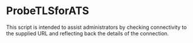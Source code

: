 # ProbeTLSforATS
This script is intended to assist administrators by checking connectivity to the supplied URL and reflecting back the details of the connection.
